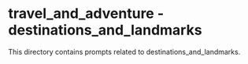 # travel_and_adventure - destinations_and_landmarks

This directory contains prompts related to destinations_and_landmarks.
